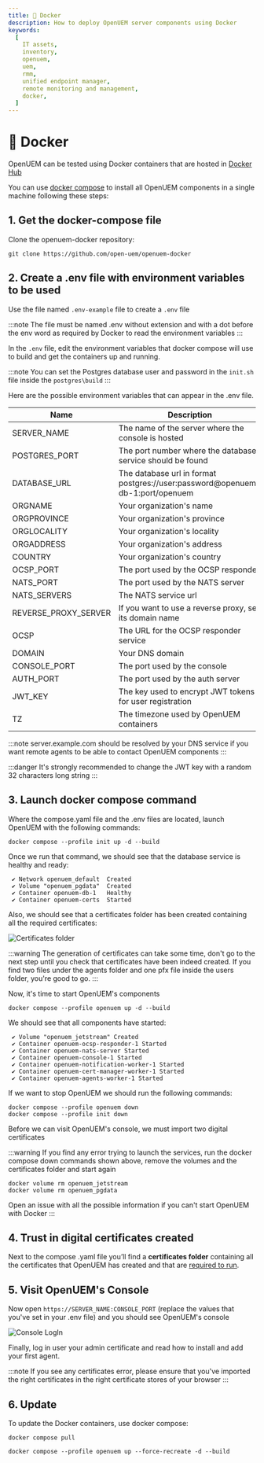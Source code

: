 ```yaml
---
title: 🐳 Docker
description: How to deploy OpenUEM server components using Docker
keywords:
  [
    IT assets,
    inventory,
    openuem,
    uem,
    rmm,
    unified endpoint manager,
    remote monitoring and management,
    docker,
  ]
---
```


# 🐳 Docker

OpenUEM can be tested using Docker containers that are hosted in [Docker Hub](https://hub.docker.com/u/openuem)

You can use [docker compose](https://docs.docker.com/compose/) to install all OpenUEM components in a single machine following these steps:

## 1. Get the docker-compose file

Clone the openuem-docker repository:

```(bash)
git clone https://github.com/open-uem/openuem-docker
```

## 2. Create a .env file with environment variables to be used

Use the file named `.env-example` file to create a `.env` file

:::note
The file must be named .env without extension and with a dot before the env word as required by Docker to read the environment variables
:::

In the `.env` file, edit the environment variables that docker compose will use to build and get the containers up and running.

:::note
You can set the Postgres database user and password in the `init.sh` file inside the `postgres\build`
:::

Here are the possible environment variables that can appear in the .env file.

| Name                 | Description                                                                   | Optional | Example value                                  |
| -------------------- | ----------------------------------------------------------------------------- | -------- | ---------------------------------------------- |
| SERVER_NAME          | The name of the server where the console is hosted                            | no       | server.example.com                             |
| POSTGRES_PORT        | The port number where the database service should be found                    | no       | 5432                                           |
| DATABASE_URL         | The database url in format postgres://user:password@openuem-db-1:port/openuem | no       | postgres://test:test@openuem-db-1:5432/openuem |
| ORGNAME              | Your organization's name                                                      | no       | OpenUEM                                        |
| ORGPROVINCE          | Your organization's province                                                  | yes      | Valladolid                                     |
| ORGLOCALITY          | Your organization's locality                                                  | yes      | Valladolid                                     |
| ORGADDRESS           | Your organization's address                                                   | yes      | My org's address                               |
| COUNTRY              | Your organization's country                                                   | no       | ES                                             |
| OCSP_PORT            | The port used by the OCSP responder                                           | no       | 8000                                           |
| NATS_PORT            | The port used by the NATS server                                              | no       | 4433                                           |
| NATS_SERVERS         | The NATS service url                                                          | no       | server.example.com:4433                        |
| REVERSE_PROXY_SERVER | If you want to use a reverse proxy, set its domain name                       | yes      | console.example.com                            |
| OCSP                 | The URL for the OCSP responder service                                        | no       | http://server.example.com:8000                 |
| DOMAIN               | Your DNS domain                                                               | no       | example.com                                    |
| CONSOLE_PORT         | The port used by the console                                                  | no       | 1323                                           |
| AUTH_PORT            | The port used by the auth server                                              | no       | 1324                                           |
| JWT_KEY              | The key used to encrypt JWT tokens for user registration                      | no       | averylongsecret                                |
| TZ                   | The timezone used by OpenUEM containers                                       | yes      | Europe/Madrid                                  |

:::note
server.example.com should be resolved by your DNS service if you want remote agents to be able to contact OpenUEM components
:::

:::danger
It's strongly recommended to change the JWT key with a random 32 characters long string
:::

## 3. Launch docker compose command

Where the compose.yaml file and the .env files are located, launch OpenUEM with the following commands:

```(bash)
docker compose --profile init up -d --build
```

Once we run that command, we should see that the database service is healthy and ready:

```
 ✔ Network openuem_default  Created
 ✔ Volume "openuem_pgdata"  Created
 ✔ Container openuem-db-1   Healthy
 ✔ Container openuem-certs  Started
```

Also, we should see that a certificates folder has been created containing all the required certificates:

![Certificates folder](/img/docker/certificates_folder.png)

:::warning
The generation of certificates can take some time, don't go to the next step until you check that certificates have been indeed created. If you find two files under the agents folder and one pfx file inside the users folder, you're good to go.
:::

Now, it's time to start OpenUEM's components

```(bash)
docker compose --profile openuem up -d --build
```

We should see that all components have started:

```
 ✔ Volume "openuem_jetstream" Created
 ✔ Container openuem-ocsp-responder-1 Started
 ✔ Container openuem-nats-server Started
 ✔ Container openuem-console-1 Started
 ✔ Container openuem-notification-worker-1 Started
 ✔ Container openuem-cert-manager-worker-1 Started
 ✔ Container openuem-agents-worker-1 Started
```

If we want to stop OpenUEM we should run the following commands:

```(bash)
docker compose --profile openuem down
docker compose --profile init down
```

Before we can visit OpenUEM's console, we must import two digital certificates

:::warning
If you find any error trying to launch the services, run the docker compose down commands shown above, remove the volumes and the certificates folder and start again

```
docker volume rm openuem_jetstream
docker volume rm openuem_pgdata
```

Open an issue with all the possible information if you can't start OpenUEM with Docker
:::

## 4. Trust in digital certificates created

Next to the compose .yaml file you’ll find a **certificates folder** containing all the certificates that OpenUEM has created and that are [required to run](/docs/Introduction/security).


## 5. Visit OpenUEM's Console

Now open `https://SERVER_NAME:CONSOLE_PORT` (replace the values that you've set in your .env file) and you should see OpenUEM's console

![Console LogIn](/img/console/login.png)

Finally, log in user your admin certificate and read how to install and add your first agent.

:::note
If you see any certificates error, please ensure that you've imported the right certificates in the right certificate stores of your browser
:::

## 6. Update

To update the Docker containers, use docker compose:

```(bash)
docker compose pull

docker compose --profile openuem up --force-recreate -d --build
```
